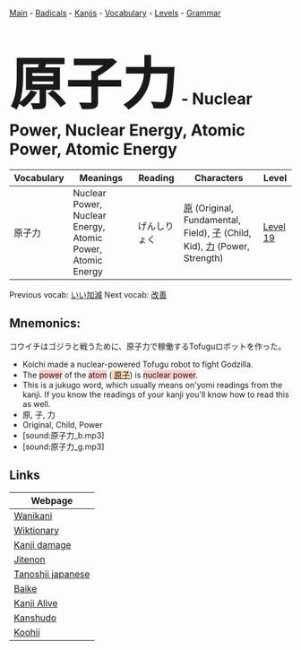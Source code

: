 <style> bigfont {font-size: 100px}</style>
[Main](../README.md) -
[Radicals](../radicals.md) -
[Kanjis](../kanjis.md) -
[Vocabulary](../vocabulary.md) -
[Levels](../levels.md) -
[Grammar](../grammar.md)
# <bigfont> 原子力</bigfont> - Nuclear Power, Nuclear Energy, Atomic Power, Atomic Energy 

| Vocabulary | Meanings | Reading | Characters | Level |
| --- | --- | --- | --- | --- |
| 原子力 | Nuclear Power, Nuclear Energy, Atomic Power, Atomic Energy | げんしりょく |  [原](../kanjis/原.md) (Original, Fundamental, Field), [子](../kanjis/子.md) (Child, Kid), [力](../kanjis/力.md) (Power, Strength) | [Level 19](../levels/wk_level19.md) |

Previous vocab: [いい加減](いい加減.md) Next vocab: [改善](改善.md) 

## Mnemonics:
コウイチはゴジラと戦うために、原子力で稼働するTofuguロボットを作った。
* Koichi made a nuclear-powered Tofugu robot to fight Godzilla.
* The <span style="background-color:#ffcccb"> power</span> of the <span style="background-color:#ffcccb"> atom</span> (<span style="background-color:#fed8b1"> [原子](https://jisho.org/search/原子)</span>) is <span style="background-color:#ffcccb"> nuclear power</span>.
* This is a jukugo word, which usually means on'yomi readings from the kanji. If you know the readings of your kanji you'll know how to read this as well.
* 原, 子, 力
* Original, Child, Power
* [sound:原子力_b.mp3]
* [sound:原子力_g.mp3]


## Links 

| Webpage |
| --- |
| [Wanikani          ](https://www.wanikani.com/kanji/原子力) |
| [Wiktionary        ](https://en.wiktionary.org/wiki/原子力) |
| [Kanji damage      ](http://www.kanjidamage.com/kanji/search?utf8=✓&q=原子力) |
| [Jitenon           ](https://jitenon.com/kanji/原子力) |
| [Tanoshii japanese ](https://www.tanoshiijapanese.com/dictionary/kanji.cfm?k=原子力) |
| [Baike             ](https://baike.baidu.com/item/原子力) |
| [Kanji Alive       ](https://app.kanjialive.com/原子力) |
| [Kanshudo          ](https://www.kanshudo.com/searchmn?q=原子力) |
| [Koohii            ](https://kanji.koohii.com/study/kanji/原子力) |
